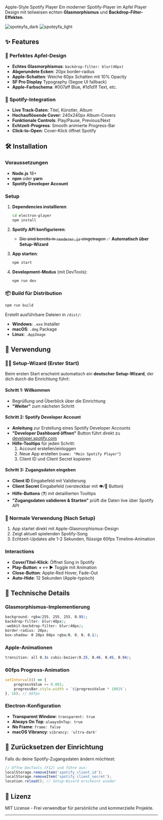 Apple-Style Spotify Player
Ein moderner Spotify-Player im Apfel Player Design mit teilweisen echten **Glasmorphismus** und **Backdrop-Filter-Effekten**.

![spoteyfa_dark](https://github.com/user-attachments/assets/27be7b40-1d0b-4ce4-bc86-249b29479b66)
![spoteyfa_light](https://github.com/user-attachments/assets/ecdd5442-6575-4104-aab6-fb4d3d8171e3)

## ✨ Features

### 🎨 **Perfektes Apfel-Design**
- **Echtes Glasmorphismus**: `backdrop-filter: blur(40px)`
- **Abgerundete Ecken**: 20px border-radius
- **Apple-Schatten**: Weiche 60px Schatten mit 10% Opacity
- **SF Pro Display** Typography (Segoe UI fallback)
- **Apple-Farbschema**: #007aff Blue, #1d1d1f Text, etc.

### 🎵 **Spotify-Integration**
- **Live Track-Daten**: Titel, Künstler, Album
- **Hochauflösende Cover**: 240x240px Album-Covers
- **Funktionale Controls**: Play/Pause, Previous/Next
- **Echtzeit-Progress**: Smooth animierte Progress-Bar
- **Click-to-Open**: Cover-Klick öffnet Spotify

## 🛠️ Installation
### Voraussetzungen
- **Node.js** 18+ 
- **npm** oder **yarn**
- **Spotify Developer Account**

### Setup

1. **Dependencies installieren**:
   ```bash
   cd electron-player
   npm install
   ```

2. **Spotify API konfigurieren**:
   - ~~Die sind bereits in `renderer.js` eingetragen~~ ✅ **Automatisch über Setup-Wizard**

3. **App starten**:
   ```bash
   npm start
   ```

4. **Development-Modus** (mit DevTools):
   ```bash
   npm run dev
   ```

### 📦 Build für Distribution

```bash
npm run build
```

Erstellt ausführbare Dateien in `/dist/`:
- **Windows**: `.exe` Installer
- **macOS**: `.dmg` Package  
- **Linux**: `.AppImage`

## 🎯 Verwendung

### **🧙‍♂️ Setup-Wizard (Erster Start)**

Beim ersten Start erscheint automatisch ein **deutscher Setup-Wizard**, der dich durch die Einrichtung führt:

#### **Schritt 1: Willkommen**
- Begrüßung und Überblick über die Einrichtung
- **"Weiter"** zum nächsten Schritt

#### **Schritt 2: Spotify Developer Account**
- **Anleitung** zur Erstellung eines Spotify Developer Accounts
- **"Developer Dashboard öffnen"** Button führt direkt zu [developer.spotify.com](https://developer.spotify.com/dashboard)
- **Hilfe-Tooltips** für jeden Schritt:
  1. Account erstellen/einloggen
  2. Neue App erstellen (`name: "Mein Spotify Player"`)
  3. Client ID und Client Secret kopieren

#### **Schritt 3: Zugangsdaten eingeben**
- **Client ID** Eingabefeld mit Validierung
- **Client Secret** Eingabefeld (versteckbar mit 👁/🙈 Button)
- **Hilfe-Buttons** (❓) mit detaillierten Tooltips
- **"Zugangsdaten validieren & Starten"** prüft die Daten live über Spotify API

### **🎵 Normale Verwendung (Nach Setup)**
1. App startet direkt mit Apple-Glasmorphismus-Design
2. Zeigt aktuell spielenden Spotify-Song
3. Echtzeit-Updates alle 1-2 Sekunden, flüssige 60fps Timeline-Animation

### **Interactions**
- **Cover/Titel-Klick**: Öffnet Song in Spotify
- **Play-Button**: ⏸ ↔ ▶ Toggle mit Animation
- **Close-Button**: Apple-Red Hover, Fade-Out
- **Auto-Hide**: 12 Sekunden (Apple-typisch)

## 🔧 Technische Details

### **Glasmorphismus-Implementierung**
```css
background: rgba(255, 255, 255, 0.95);
backdrop-filter: blur(40px);
-webkit-backdrop-filter: blur(40px);
border-radius: 20px;
box-shadow: 0 20px 60px rgba(0, 0, 0, 0.1);
```

### **Apple-Animationen**
```css
transition: all 0.3s cubic-bezier(0.25, 0.46, 0.45, 0.94);
```

### **60fps Progress-Animation**
```javascript
setInterval(() => {
    progressValue += 0.001;
    progressBar.style.width = `${progressValue * 100}%`;
}, 16); // 60fps
```

### **Electron-Konfiguration**
- **Transparent Window**: `transparent: true`
- **Always On Top**: `alwaysOnTop: true`
- **No Frame**: `frame: false`
- **macOS Vibrancy**: `vibrancy: 'ultra-dark'`

## 🔧 Zurücksetzen der Einrichtung
Falls du deine Spotify-Zugangsdaten ändern möchtest:

```javascript
// Öffne DevTools (F12) und führe aus:
localStorage.removeItem('spotify_client_id');
localStorage.removeItem('spotify_client_secret');
location.reload(); // Setup-Wizard erscheint wieder
```

## 📄 Lizenz

MIT License - Frei verwendbar für persönliche und kommerzielle Projekte.

---
